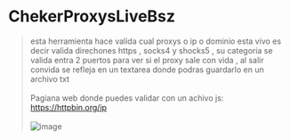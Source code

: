 # ChekerProxysLiveBsz
> esta herramienta hace valida cual proxys o ip o dominio esta vivo es decir valida direchones https , socks4 y shocks5 , su categoria se valida entra 2 puertos para ver si el proxy sale con vida , al salir convida se refleja en un textarea donde podras guardarlo en un archivo txt 
<br></br>
> Pagiana web donde puedes validar con un achivo js: https://httpbin.org/ip
<br></br>
![image](https://github.com/AvastrOficial/ChekerProxysLiveBsz/assets/91764815/4b52f3b8-474d-49e0-939d-3d7f0f1aa4bc)
